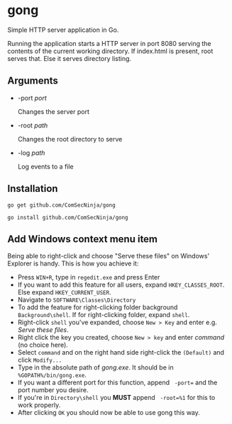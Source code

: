 # gong
Simple HTTP server application in Go.

Running the application starts a HTTP server in port 8080 serving the contents of the current working directory. If index.html is present, root serves that. Else it serves directory listing.

## Arguments
+ -port *port*

  Changes the server port
  
+ -root *path*

  Changes the root directory to serve
  
+ -log *path*

  Log events to a file

## Installation
`go get github.com/ComSecNinja/gong`

`go install github.com/ComSecNinja/gong`

## Add Windows context menu item
Being able to right-click and choose "Serve these files" on Windows' Explorer is handy. This is how you achieve it:
* Press `WIN+R`, type in `regedit.exe` and press Enter
* If you want to add this feature for all users, expand `HKEY_CLASSES_ROOT`. Else expand `HKEY_CURRENT_USER`.
* Navigate to `SOFTWARE\Classes\Directory`
* To add the feature for right-clicking folder background `Background\shell`. If for right-clicking folder, expand `shell`.
* Right-click `shell` you've expanded, choose `New > Key` and enter e.g. *Serve these files*.
* Right click the key you created, choose `New > key` and enter *command* (no choice here).
* Select `command` and on the right hand side right-click the `(Default)` and click `Modify...`
* Type in the absolute path of *gong.exe*. It should be in `%GOPATH%/bin/gong.exe`.
* If you want a different port for this function, append ` -port=` and the port number you desire.
* If you're in `Directory\shell` you **MUST** append ` -root=%1` for this to work properly.
* After clicking `OK` you should now be able to use gong this way.
